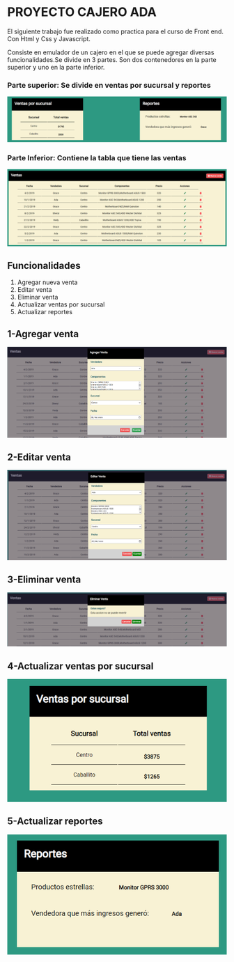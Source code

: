 # PROYECTO CAJERO ADA

El siguiente trabajo fue realizado como practica para el curso de Front end. Con Html y Css y Javascript. 


Consiste en emulador de un cajero en el que se puede agregar diversas funcionalidades.Se divide en 3 partes. 
Son dos contenedores en la parte superior y uno en la parte inferior. 

###  Parte superior: Se divide en ventas por sucursal y reportes 

![GitHub Logo](img/superior.png)


###  Parte Inferior: Contiene la tabla que tiene las ventas

![GitHub Logo](img/tablaventas.png)

## Funcionalidades 

1. Agregar nueva venta 
2. Editar venta 
3. Eliminar venta 
4. Actualizar ventas por sucursal  
5. Actualizar reportes

## 1-Agregar venta  

![GitHub Logo](img/modalagregarventa.png)

## 2-Editar venta

![GitHub Logo](img/modaleditarventa.png)

## 3-Eliminar venta

![GitHub Logo](img/modaleliminarventa.png)

## 4-Actualizar ventas por sucursal 

![GitHub Logo](img/actualizarventasporsucursal.png)

## 5-Actualizar reportes

![GitHub Logo](img/actualizareportes.png)

